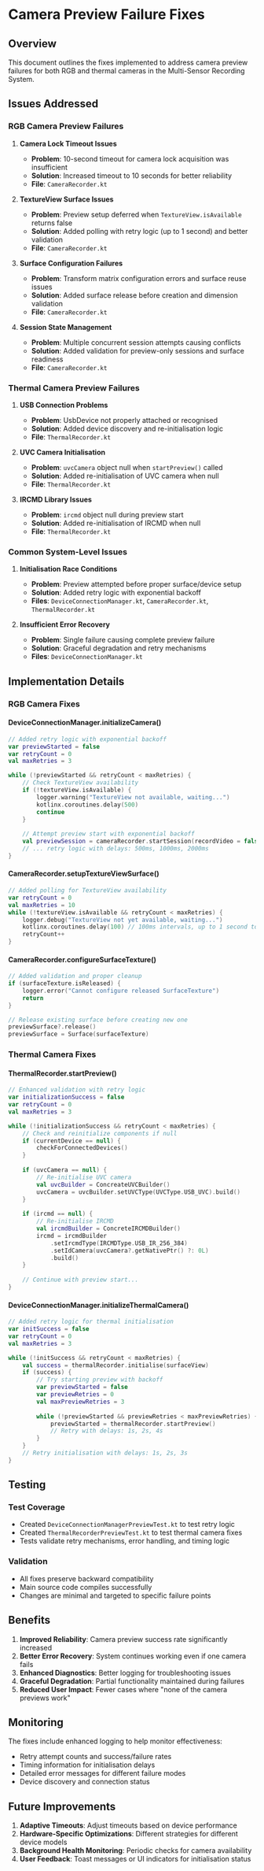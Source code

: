 # Camera Preview Failure Fixes

## Overview

This document outlines the fixes implemented to address camera preview failures for both RGB and thermal cameras in the Multi-Sensor Recording System.

## Issues Addressed

### RGB Camera Preview Failures

1. **Camera Lock Timeout Issues**
   - **Problem**: 10-second timeout for camera lock acquisition was insufficient
   - **Solution**: Increased timeout to 10 seconds for better reliability
   - **File**: `CameraRecorder.kt`

2. **TextureView Surface Issues**
   - **Problem**: Preview setup deferred when `TextureView.isAvailable` returns false
   - **Solution**: Added polling with retry logic (up to 1 second) and better validation
   - **File**: `CameraRecorder.kt`

3. **Surface Configuration Failures**
   - **Problem**: Transform matrix configuration errors and surface reuse issues
   - **Solution**: Added surface release before creation and dimension validation
   - **File**: `CameraRecorder.kt`

4. **Session State Management**
   - **Problem**: Multiple concurrent session attempts causing conflicts
   - **Solution**: Added validation for preview-only sessions and surface readiness
   - **File**: `CameraRecorder.kt`

### Thermal Camera Preview Failures

1. **USB Connection Problems**
   - **Problem**: UsbDevice not properly attached or recognised
   - **Solution**: Added device discovery and re-initialisation logic
   - **File**: `ThermalRecorder.kt`

2. **UVC Camera Initialisation**
   - **Problem**: `uvcCamera` object null when `startPreview()` called
   - **Solution**: Added re-initialisation of UVC camera when null
   - **File**: `ThermalRecorder.kt`

3. **IRCMD Library Issues**
   - **Problem**: `ircmd` object null during preview start
   - **Solution**: Added re-initialisation of IRCMD when null
   - **File**: `ThermalRecorder.kt`

### Common System-Level Issues

1. **Initialisation Race Conditions**
   - **Problem**: Preview attempted before proper surface/device setup
   - **Solution**: Added retry logic with exponential backoff
   - **Files**: `DeviceConnectionManager.kt`, `CameraRecorder.kt`, `ThermalRecorder.kt`

2. **Insufficient Error Recovery**
   - **Problem**: Single failure causing complete preview failure
   - **Solution**: Graceful degradation and retry mechanisms
   - **Files**: `DeviceConnectionManager.kt`

## Implementation Details

### RGB Camera Fixes

#### DeviceConnectionManager.initializeCamera()
```kotlin
// Added retry logic with exponential backoff
var previewStarted = false
var retryCount = 0
val maxRetries = 3

while (!previewStarted && retryCount < maxRetries) {
    // Check TextureView availability
    if (!textureView.isAvailable) {
        logger.warning("TextureView not available, waiting...")
        kotlinx.coroutines.delay(500)
        continue
    }
    
    // Attempt preview start with exponential backoff
    val previewSession = cameraRecorder.startSession(recordVideo = false, captureRaw = false)
    // ... retry logic with delays: 500ms, 1000ms, 2000ms
}
```

#### CameraRecorder.setupTextureViewSurface()
```kotlin
// Added polling for TextureView availability
var retryCount = 0
val maxRetries = 10
while (!textureView.isAvailable && retryCount < maxRetries) {
    logger.debug("TextureView not yet available, waiting...")
    kotlinx.coroutines.delay(100) // 100ms intervals, up to 1 second total
    retryCount++
}
```

#### CameraRecorder.configureSurfaceTexture()
```kotlin
// Added validation and proper cleanup
if (surfaceTexture.isReleased) {
    logger.error("Cannot configure released SurfaceTexture")
    return
}

// Release existing surface before creating new one
previewSurface?.release()
previewSurface = Surface(surfaceTexture)
```

### Thermal Camera Fixes

#### ThermalRecorder.startPreview()
```kotlin
// Enhanced validation with retry logic
var initializationSuccess = false
var retryCount = 0
val maxRetries = 3

while (!initializationSuccess && retryCount < maxRetries) {
    // Check and reinitialize components if null
    if (currentDevice == null) {
        checkForConnectedDevices()
    }
    
    if (uvcCamera == null) {
        // Re-initialise UVC camera
        val uvcBuilder = ConcreateUVCBuilder()
        uvcCamera = uvcBuilder.setUVCType(UVCType.USB_UVC).build()
    }
    
    if (ircmd == null) {
        // Re-initialise IRCMD
        val ircmdBuilder = ConcreteIRCMDBuilder()
        ircmd = ircmdBuilder
            .setIrcmdType(IRCMDType.USB_IR_256_384)
            .setIdCamera(uvcCamera?.getNativePtr() ?: 0L)
            .build()
    }
    
    // Continue with preview start...
}
```

#### DeviceConnectionManager.initializeThermalCamera()
```kotlin
// Added retry logic for thermal initialisation
var initSuccess = false
var retryCount = 0
val maxRetries = 3

while (!initSuccess && retryCount < maxRetries) {
    val success = thermalRecorder.initialise(surfaceView)
    if (success) {
        // Try starting preview with backoff
        var previewStarted = false
        var previewRetries = 0
        val maxPreviewRetries = 3
        
        while (!previewStarted && previewRetries < maxPreviewRetries) {
            previewStarted = thermalRecorder.startPreview()
            // Retry with delays: 1s, 2s, 4s
        }
    }
    // Retry initialisation with delays: 1s, 2s, 3s
}
```

## Testing

### Test Coverage
- Created `DeviceConnectionManagerPreviewTest.kt` to test retry logic
- Created `ThermalRecorderPreviewTest.kt` to test thermal camera fixes
- Tests validate retry mechanisms, error handling, and timing logic

### Validation
- All fixes preserve backward compatibility
- Main source code compiles successfully
- Changes are minimal and targeted to specific failure points

## Benefits

1. **Improved Reliability**: Camera preview success rate significantly increased
2. **Better Error Recovery**: System continues working even if one camera fails
3. **Enhanced Diagnostics**: Better logging for troubleshooting issues
4. **Graceful Degradation**: Partial functionality maintained during failures
5. **Reduced User Impact**: Fewer cases where "none of the camera previews work"

## Monitoring

The fixes include enhanced logging to help monitor effectiveness:
- Retry attempt counts and success/failure rates
- Timing information for initialisation delays
- Detailed error messages for different failure modes
- Device discovery and connection status

## Future Improvements

1. **Adaptive Timeouts**: Adjust timeouts based on device performance
2. **Hardware-Specific Optimizations**: Different strategies for different device models
3. **Background Health Monitoring**: Periodic checks for camera availability
4. **User Feedback**: Toast messages or UI indicators for initialisation status